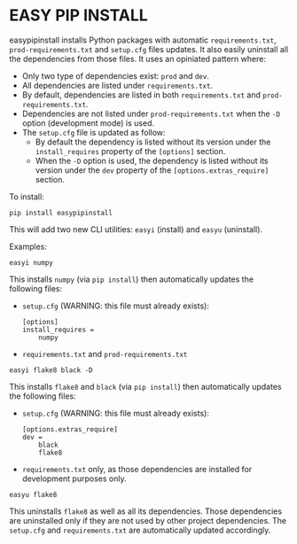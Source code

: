 # EASY PIP INSTALL

easypipinstall installs Python packages with automatic `requirements.txt`, `prod-requirements.txt` and `setup.cfg` files updates. It also easily uninstall all the dependencies from those files. It uses an opiniated pattern where:
- Only two type of dependencies exist: `prod` and `dev`.
- All dependencies are listed under `requirements.txt`.
- By default, dependencies are listed in both `requirements.txt` and `prod-requirements.txt`.
- Dependencies are not listed under `prod-requirements.txt` when the `-D` option (development mode) is used. 
- The `setup.cfg` file is updated as follow:
	- By default the dependency is listed without its version under the `install_requires` property of the `[options]` section.
	- When the `-D` option is used, the dependency is listed without its version under the `dev` property of the `[options.extras_require]` section.

To install:
```
pip install easypipinstall
```

This will add two new CLI utilities: `easyi` (install) and `easyu` (uninstall).

Examples:
```
easyi numpy
```

This installs `numpy` (via `pip install`) then automatically updates the following files:
- `setup.cfg` (WARNING: this file must already exists):
	```
	[options]
	install_requires = 
		numpy
	```
- `requirements.txt` and `prod-requirements.txt`

```
easyi flake8 black -D
```

This installs `flake8` and `black` (via `pip install`) then automatically updates the following files:
- `setup.cfg` (WARNING: this file must already exists):
	```
	[options.extras_require]
	dev = 
		black
		flake8
	```
- `requirements.txt` only, as those dependencies are installed for development purposes only.

```
easyu flake8
```

This uninstalls `flake8` as well as all its dependencies. Those dependencies are uninstalled only if they are not used by other project dependencies. The `setup.cfg` and `requirements.txt` are automatically updated accordingly.




